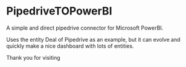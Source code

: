 # PipedriveTOPowerBI
A simple and direct pipedrive connector for Microsoft PowerBI.

Uses the entity Deal of Pipedrive as an example, but it can evolve and quickly make a nice dashboard with lots of entities.

Thank you for visiting

